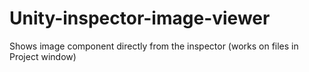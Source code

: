 # Unity-inspector-image-viewer
Shows image component directly from the inspector (works on files in Project window)
